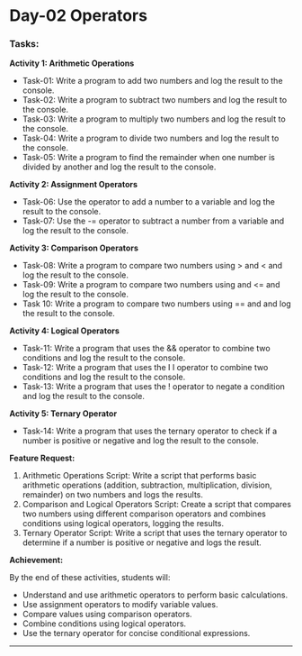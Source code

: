 # Day-02 Operators

### Tasks:

**Activity 1: Arithmetic Operations**

- Task-01: Write a program to add two numbers and log the result to the console.
- Task-02: Write a program to subtract two numbers and log the result to the console.
- Task-03: Write a program to multiply two numbers and log the result to the console.
- Task-04: Write a program to divide two numbers and log the result to the console.
- Task-05: Write a program to find the remainder when one number is divided by another and log the result to the console.

**Activity 2: Assignment Operators**
- Task-06: Use the operator to add a number to a variable and log the result to the console.
- Task-07: Use the -= operator to subtract a number from a variable and log the result to the console.

**Activity 3: Comparison Operators**
- Task-08: Write a program to compare two numbers using > and < and log the result to the console.
- Task-09: Write a program to compare two numbers using and <= and log the result to the console.
- Task 10: Write a program to compare two numbers using == and and log the result to the console.

**Activity 4: Logical Operators**
- Task-11: Write a program that uses the && operator to combine two conditions and log the result to the console.
- Task-12: Write a program that uses the I I operator to combine two conditions and log the result to the console.
- Task-13: Write a program that uses the ! operator to negate a condition and log the result to the console.

**Activity 5: Ternary Operator**
- Task-14: Write a program that uses the ternary operator to check if a number is positive or negative and log the result to the console.

**Feature Request:**

1. Arithmetic Operations Script: Write a script that performs basic arithmetic operations (addition, subtraction, multiplication, division, remainder) on two numbers and logs the results.
2. Comparison and Logical Operators Script: Create a script that compares two numbers using different comparison operators and combines conditions using logical operators, logging the results.
3. Ternary Operator Script: Write a script that uses the ternary operator to determine if a number is positive or negative and logs the result.

**Achievement:**

By the end of these activities, students will:
- Understand and use arithmetic operators to perform basic calculations.
- Use assignment operators to modify variable values.
- Compare values using comparison operators.
- Combine conditions using logical operators.
- Use the ternary operator for concise conditional expressions.

---
